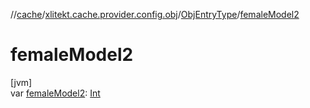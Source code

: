 //[cache](../../../index.md)/[xlitekt.cache.provider.config.obj](../index.md)/[ObjEntryType](index.md)/[femaleModel2](female-model2.md)

# femaleModel2

[jvm]\
var [femaleModel2](female-model2.md): [Int](https://kotlinlang.org/api/latest/jvm/stdlib/kotlin/-int/index.html)
